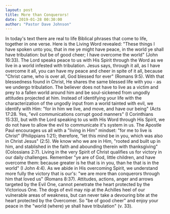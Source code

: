 ```yaml
---
layout: post
title: More than Conquerors!
date: 2019-01-28 00:30:00
author: "Pastor Dave Johnson"
---
```


In today's text there are real to life Biblical phrases that come to life, together in one verse. Here is the Living Word revealed: "These things I have spoken unto you, that in me ye might have peace, in the world ye shall have tribulation: but be of good cheer; I have overcome the world" (John 16:33). The Lord speaks peace to us with His Spirit through the Word as we live in a world infested with tribulation. Jesus says, through it all, as I have overcome it all, you can have my peace and cheer in spite of it all, because "Christ came, who is over all, God blessed for ever" (Romans 9:5). With that blessedness found in Christ, He shares the same blessed life with you - as we undergo tribulation. The believer does not have to live as a victim and prey to a fallen world around him and be soul-sickened from ungodly attitudes projected at him. Instead of identifying your life with the characterization of the ungodly input from a world tainted with evil, we identify with Him: "for in him we live, and move, and have our being" (Acts 17:28. Yes, "evil communications corrupt good manners" (I Corinthians 15:33), but with the Lord speaking to us with His Word through His Spirit, we do not have to allow the evil to communicate it's system in us. The Apostle Paul encourages us all with a "living in Him" mindset: "for me to live is Christ" (Philippians 1:21); therefore, "let this mind be in you, which was also in Christ Jesus" (2:5). We know who we are in Him, "rooted and built up in him, and stablished in the faith and abounding therein with thanksgiving" (Colossians 2:7). Living in the very Spirit of Christ qualifies us for victory in our daily challenges. Remember "ye are of God, little children, and have overcome them: because greater is he that is in you, than he that is in the world" (I John 4:4). As we abide in His overcoming Spirit, we understand more fully the victory that is our's: "we are more than conquerors through him that loved us" (Romans 8:37). Attitudes, actions, anger and arrows targeted by the Evil One, cannot penetrate the heart protected by the Victorious One. The dogs of evil may nip at the Achilles heel of our vulnerable areas of weakness, but can never take a devouring bite at the heart protected by the Overcomer. So "be of good cheer" and enjoy your peace in the "world (where) ye shall have tribulation" (v. 33).
